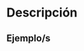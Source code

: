 <!--
    IMPORTANTE LEER:
    - Si hay campos que no puedes rellenar puedes borrarlos.
    - Trata de llenar los campos que dicen (( IMPORTANTE )).

    OBSERVACIÓN: Lo que se encuentra entre < !-- -- > no aparece al subir.
-->

# Descripción

<!-- (( IMPORTANTE )) Describe brevemente la idea o bug. -->

## Ejemplo/s

<!-- Inserta fotos, videos o links si es posible. -->